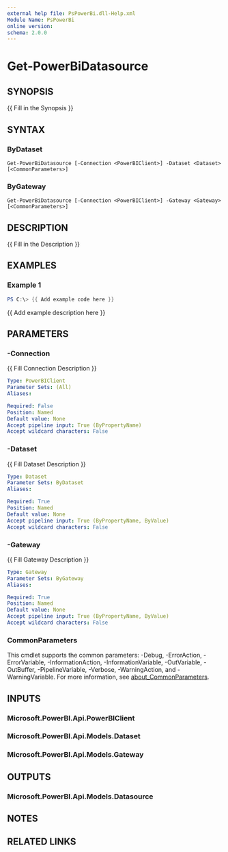 ```yaml
---
external help file: PsPowerBi.dll-Help.xml
Module Name: PsPowerBi
online version:
schema: 2.0.0
---
```


# Get-PowerBiDatasource

## SYNOPSIS
{{ Fill in the Synopsis }}

## SYNTAX

### ByDataset
```
Get-PowerBiDatasource [-Connection <PowerBIClient>] -Dataset <Dataset> [<CommonParameters>]
```

### ByGateway
```
Get-PowerBiDatasource [-Connection <PowerBIClient>] -Gateway <Gateway> [<CommonParameters>]
```

## DESCRIPTION
{{ Fill in the Description }}

## EXAMPLES

### Example 1
```powershell
PS C:\> {{ Add example code here }}
```

{{ Add example description here }}

## PARAMETERS

### -Connection
{{ Fill Connection Description }}

```yaml
Type: PowerBIClient
Parameter Sets: (All)
Aliases:

Required: False
Position: Named
Default value: None
Accept pipeline input: True (ByPropertyName)
Accept wildcard characters: False
```

### -Dataset
{{ Fill Dataset Description }}

```yaml
Type: Dataset
Parameter Sets: ByDataset
Aliases:

Required: True
Position: Named
Default value: None
Accept pipeline input: True (ByPropertyName, ByValue)
Accept wildcard characters: False
```

### -Gateway
{{ Fill Gateway Description }}

```yaml
Type: Gateway
Parameter Sets: ByGateway
Aliases:

Required: True
Position: Named
Default value: None
Accept pipeline input: True (ByPropertyName, ByValue)
Accept wildcard characters: False
```

### CommonParameters
This cmdlet supports the common parameters: -Debug, -ErrorAction, -ErrorVariable, -InformationAction, -InformationVariable, -OutVariable, -OutBuffer, -PipelineVariable, -Verbose, -WarningAction, and -WarningVariable. For more information, see [about_CommonParameters](http://go.microsoft.com/fwlink/?LinkID=113216).

## INPUTS

### Microsoft.PowerBI.Api.PowerBIClient

### Microsoft.PowerBI.Api.Models.Dataset

### Microsoft.PowerBI.Api.Models.Gateway

## OUTPUTS

### Microsoft.PowerBI.Api.Models.Datasource

## NOTES

## RELATED LINKS
